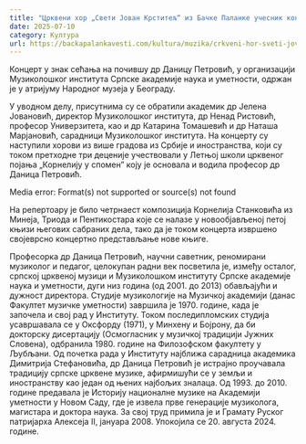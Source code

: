 ```yaml
---
title: "Црквени хор „Свети Јован Крститељ“ из Бачке Паланке учесник концерта у Београду"
date: 2025-07-10
category: Култура
url: https://backapalankavesti.com/kultura/muzika/crkveni-hor-sveti-jovan-krstitelj-iz-backe-palanke-ucesnik-koncerta-u-beogradu/
---
```


Концерт у знак сећања на почившу др Даницу Петровић, у организацији Музиколошког института Српске академије наука и уметности, одржан је у атријуму Народног музеја у Београду.

У уводном делу, присутнима су се обратили академик др Јелена Јовановић, директор Музиколошког института, др Ненад Ристовић, професор Универзитета, као и др Катарина Томашевић и др Наташа Марјановић, сарадници Музиколошког института. На концерту су наступили хорови из више градова из Србије и иностранства, који су током претходне три деценије учествовали у Летњој школи црквеног појања „Корнелију у споменˮ коју је основала и водила професор др Даница Петровић.

Media error: Format(s) not supported or source(s) not found

На репертоару је било четрнаест композиција Корнелија Станковића из Минеја, Триода и Пентикостара које се налазе у новообјављеној петој књизи његових сабраних дела, тако да је током концерта извршено својеврсно концертно представљање нове књиге.

Професорка др Даница Петровић, научни саветник, реномирани музиколог и педагог, целокупан радни век посветила је, између осталог, српској црквеној музици и Музиколошком институту Српске академије наука и уметности, дуги низ година (од 2001. до 2013) обављајући и дужност директора. Студије музикологије на Музичкој академији (данас Факултет музичке уметности) завршила је 1970. године, када је започела и свој рад у Институту. Током последипломских студија усавршавала се у Оксфорду (1971), у Минхену и Бојрону, да би докторску дисертацију (Осмогласник у музичкој традицији Јужних Словена), одбранила 1980. године на Филозофском факултету у Љубљани. Од почетка рада у Институту најближа сарадница академика Димитрија Стефановића, др Даница Петровић је истрајно проучавала традицију српске црквене музике, афирмишући се у земљи и иностранству као један од њених најбољих зналаца. Од 1993. до 2010. године предавала је Историју националне музике на Академији уметности у Новом Саду, где је извела прве генерације музиколога, магистара и доктора наука. За свој труд примила је и Грамату Руског патријарха Алексеја II, јануара 2008. Упокојила се 20. августа 2024. године.
